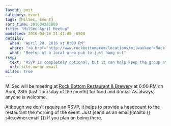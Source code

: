 ```yaml
---
layout: post
category: event
tags: [MilSec, Event]
sort_time: 201604281800
title: "MilSec April Meetup"
modified: 2016-04-25 21:41:05 -0500
details:
  when: "April 28, 2016 at 6:00 PM"
  where: "<a href='http://www.rockbottom.com/locations/milwaukee'>Rock Bottom Brewery</a>"
  what: "Meetup at a local area pub to just hang out"
rsvp:
  text: "RSVP is completely optional, but it can help keep the group at the same table"
  url: site.owner.email
milsec: true
---
```

MilSec will be meeting at [Rock Bottom Restaurant & Brewery](http://www.rockbottom.com/locations/milwaukee) at 6:00 PM on April, 28th (last Thursday of the month) for food and drinks. As always, anyone is welcome.

Although we don't require an RSVP, it helps to provide a headcount to the restaurant the morning of the event. Just [send us an email](mailto:{{ site.owner.email }}) if you plan on being there.
